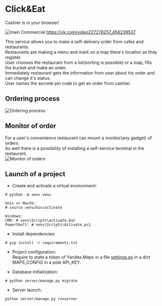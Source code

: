 # Click&Eat
Cashier is in your browser!


![main](/imgs/welcome.jpg?raw=true)
Commercial https://vk.com/video227276257_456239537

This service allows you to make a self-delivery order from cafes and restaurants.\
Restaurants are making a menu and mark on a map there's location as they register.\
User chooses the restaurant from a list(sorting is possible) or a map, fills the bucket and make an order.\
Immediately restaurant gets the information from user about his order and can change it's status.\
User names the secrete pin code to get an order from cashier.

## Ordering process
![Ordering process](/imgs/user_process.gif?raw=true)

## Monitor of order
For a user's convenience restaurant can mount a monitor(any gadget) of orders.\
As well there is a possibility of installing a self-service terminal in the restaurant.\
![Monitor of orders](/imgs/monitor.gif?raw=true)

## Launch of a project 

- Create and activate a virtual environment:
```
# python -m venv venv

Unix or MacOS:
# source venv/bin/activate

Windows:
CMD: # venv\Scripts\activate.bat
PowerShell: # venv\Scripts\Activate.ps1
```
- Install dependencies:
```
# pip install -r requirements.txt
```

- Project configuration:\
Require to state a token of Yandex.Maps in a file [settings.py](/server/server/settings.py) in a dict MAPS_CONFIG in a pole API_KEY.

- Database initialization:
```
# python server/manage.py migrate
```

- Server launch:
```
python server/manage.py runserver
```
